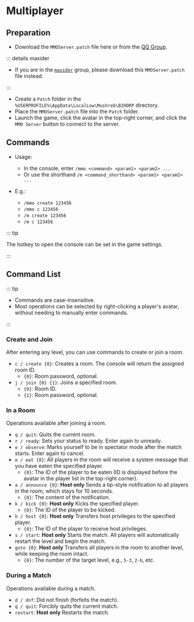 <script setup>

import { withBase } from 'vitepress'

</script>

# Multiplayer

## Preparation

- Download the <a :href="withBase('/patches/release/MMOServer.patch')" download>`MMOServer.patch`</a> file here or from the [QQ Group](https://qm.qq.com/q/2mIPnK8JIk).

::: details maxider

- If you are in the [`maxider`](tricks#Beta-Version) group, please download this <a :href="withBase('/patches/maxider/MMOServer.patch')" download>`MMOServer.patch`</a> file instead.

:::

- Create a `Patch` folder in the `%USERPROFILE%\AppData\LocalLow\Mushreb\B2HDRP` directory.
- Place the `MMOServer.patch` file into the `Patch` folder.
- Launch the game, click the avatar in the top-right corner, and click the `MMO Server` button to connect to the server.

## Commands

- Usage:

  - In the console, enter `/mmo <command> <param1> <param2> ...`
  - Or use the shorthand `/m <command_shorthand> <param1> <param2> ...`

- E.g.:
  - `/mmo create 123456`
  - `/mmo c 123456`
  - `/m create 123456`
  - `/m c 123456`

::: tip

The hotkey to open the console can be set in the game settings.

:::

## Command List

::: tip

- Commands are case-insensitive.
- Most operations can be selected by right-clicking a player's avatar, without needing to manually enter commands.

:::

### Create and Join

After entering any level, you can use commands to create or join a room.

- `c / create {0}`: Creates a room. The console will return the assigned room ID.
  - `{0}`: Room password, optional.
- `j / join {0} {1}`: Joins a specified room.
  - `{0}`: Room ID.
  - `{1}`: Room password, optional.

### In a Room

Operations available after joining a room.

- `q / quit`: Quits the current room.
- `r / ready`: Sets your status to ready. Enter again to unready.
- `o / observe`: Marks yourself to be in spectator mode after the match starts. Enter again to cancel.
- `e / eat {0}`: All players in the room will receive a system message that you have eaten the specified player.
  - `{0}`: The ID of the player to be eaten (ID is displayed before the avatar in the player list in the top-right corner).
- `a / announce {0}`: <span class="text-red">**Host only**</span> Sends a tip-style notification to all players in the room, which stays for 10 seconds.
  - `{0}`: The content of the notification.
- `k / kick {0}`: <span class="text-red">**Host only**</span> Kicks the specified player.
  - `{0}`: The ID of the player to be kicked.
- `h / host {0}`: <span class="text-red">**Host only**</span> Transfers host privileges to the specified player.
  - `{0}`: The ID of the player to receive host privileges.
- `s / start`: <span class="text-red">**Host only**</span> Starts the match. All players will automatically restart the level and begin the match.
- `goto {0}`: <span class="text-red">**Host only**</span> Transfers all players in the room to another level, while keeping the room intact.
  - `{0}`: The number of the target level, e.g., `5-3`, `2-b`, etc.

### During a Match

Operations available during a match.

- `d / dnf`: Did not finish (forfeits the match).
- `q / quit`: Forcibly quits the current match.
- `restart`: <span class="text-red">**Host only**</span> Restarts the match.
